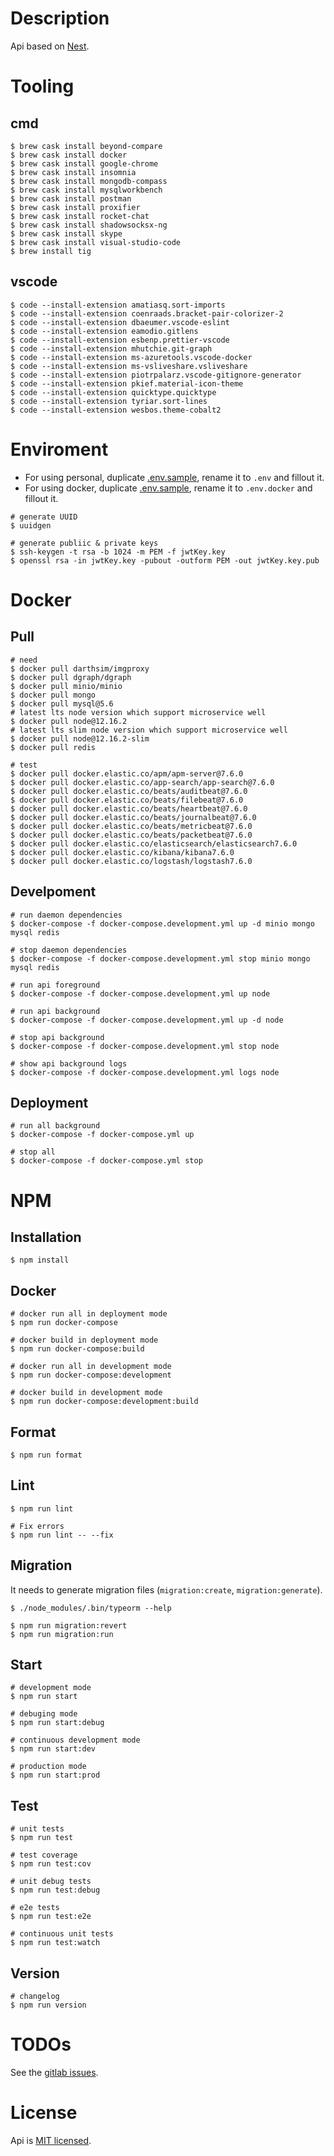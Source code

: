 # Description

Api based on [Nest](https://github.com/nestjs/nest).

# Tooling

## cmd
```Shell
$ brew cask install beyond-compare
$ brew cask install docker
$ brew cask install google-chrome
$ brew cask install insomnia
$ brew cask install mongodb-compass
$ brew cask install mysqlworkbench
$ brew cask install postman
$ brew cask install proxifier
$ brew cask install rocket-chat
$ brew cask install shadowsocksx-ng
$ brew cask install skype
$ brew cask install visual-studio-code
$ brew install tig
```

## vscode
```Shell
$ code --install-extension amatiasq.sort-imports
$ code --install-extension coenraads.bracket-pair-colorizer-2
$ code --install-extension dbaeumer.vscode-eslint
$ code --install-extension eamodio.gitlens
$ code --install-extension esbenp.prettier-vscode
$ code --install-extension mhutchie.git-graph
$ code --install-extension ms-azuretools.vscode-docker
$ code --install-extension ms-vsliveshare.vsliveshare
$ code --install-extension piotrpalarz.vscode-gitignore-generator
$ code --install-extension pkief.material-icon-theme
$ code --install-extension quicktype.quicktype
$ code --install-extension tyriar.sort-lines
$ code --install-extension wesbos.theme-cobalt2
```

# Enviroment

* For using personal, duplicate [.env.sample](.env.sample), rename it to `.env` and fillout it.
* For using docker, duplicate [.env.sample](.env.sample), rename it to `.env.docker` and fillout it.

```Shell
# generate UUID
$ uuidgen

# generate publiic & private keys
$ ssh-keygen -t rsa -b 1024 -m PEM -f jwtKey.key
$ openssl rsa -in jwtKey.key -pubout -outform PEM -out jwtKey.key.pub
```

# Docker

## Pull

```Shell
# need
$ docker pull darthsim/imgproxy
$ docker pull dgraph/dgraph
$ docker pull minio/minio
$ docker pull mongo
$ docker pull mysql@5.6
# latest lts node version which support microservice well
$ docker pull node@12.16.2
# latest lts slim node version which support microservice well
$ docker pull node@12.16.2-slim
$ docker pull redis

# test
$ docker pull docker.elastic.co/apm/apm-server@7.6.0
$ docker pull docker.elastic.co/app-search/app-search@7.6.0
$ docker pull docker.elastic.co/beats/auditbeat@7.6.0
$ docker pull docker.elastic.co/beats/filebeat@7.6.0
$ docker pull docker.elastic.co/beats/heartbeat@7.6.0
$ docker pull docker.elastic.co/beats/journalbeat@7.6.0
$ docker pull docker.elastic.co/beats/metricbeat@7.6.0
$ docker pull docker.elastic.co/beats/packetbeat@7.6.0
$ docker pull docker.elastic.co/elasticsearch/elasticsearch7.6.0
$ docker pull docker.elastic.co/kibana/kibana7.6.0
$ docker pull docker.elastic.co/logstash/logstash7.6.0
```

## Develpoment

```Shell
# run daemon dependencies
$ docker-compose -f docker-compose.development.yml up -d minio mongo mysql redis

# stop daemon dependencies
$ docker-compose -f docker-compose.development.yml stop minio mongo mysql redis

# run api foreground
$ docker-compose -f docker-compose.development.yml up node

# run api background
$ docker-compose -f docker-compose.development.yml up -d node

# stop api background
$ docker-compose -f docker-compose.development.yml stop node

# show api background logs
$ docker-compose -f docker-compose.development.yml logs node

```

## Deployment

```Shell
# run all background
$ docker-compose -f docker-compose.yml up

# stop all
$ docker-compose -f docker-compose.yml stop
```

# NPM

## Installation

```Shell
$ npm install
```

## Docker
```Shell
# docker run all in deployment mode
$ npm run docker-compose

# docker build in deployment mode
$ npm run docker-compose:build

# docker run all in development mode
$ npm run docker-compose:development

# docker build in development mode
$ npm run docker-compose:development:build
```

## Format
```Shell
$ npm run format
```

## Lint
```Shell
$ npm run lint

# Fix errors
$ npm run lint -- --fix
```

## Migration
It needs to generate migration files (`migration:create`, `migration:generate`).
```Shell
$ ./node_modules/.bin/typeorm --help

$ npm run migration:revert
$ npm run migration:run
```

## Start
```Shell
# development mode
$ npm run start

# debuging mode
$ npm run start:debug

# continuous development mode
$ npm run start:dev

# production mode
$ npm run start:prod
```

## Test
```Shell
# unit tests
$ npm run test

# test coverage
$ npm run test:cov

# unit debug tests
$ npm run test:debug

# e2e tests
$ npm run test:e2e

# continuous unit tests
$ npm run test:watch
```

## Version
```Shell
# changelog
$ npm run version
```

# TODOs

See the [gitlab issues](https://gitlab.3re.ir/melobit/melo-api/issues).

# License

Api is [MIT licensed](LICENSE).
